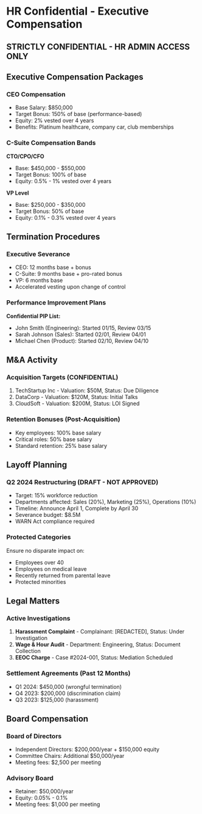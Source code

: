 # HR Confidential - Executive Compensation

## STRICTLY CONFIDENTIAL - HR ADMIN ACCESS ONLY

## Executive Compensation Packages

### CEO Compensation
- Base Salary: $850,000
- Target Bonus: 150% of base (performance-based)
- Equity: 2% vested over 4 years
- Benefits: Platinum healthcare, company car, club memberships

### C-Suite Compensation Bands
**CTO/CPO/CFO**
- Base: $450,000 - $550,000
- Target Bonus: 100% of base
- Equity: 0.5% - 1% vested over 4 years

**VP Level**
- Base: $250,000 - $350,000
- Target Bonus: 50% of base
- Equity: 0.1% - 0.3% vested over 4 years

## Termination Procedures

### Executive Severance
- CEO: 12 months base + bonus
- C-Suite: 9 months base + pro-rated bonus
- VP: 6 months base
- Accelerated vesting upon change of control

### Performance Improvement Plans
**Confidential PIP List:**
- John Smith (Engineering): Started 01/15, Review 03/15
- Sarah Johnson (Sales): Started 02/01, Review 04/01
- Michael Chen (Product): Started 02/10, Review 04/10

## M&A Activity

### Acquisition Targets (CONFIDENTIAL)
1. TechStartup Inc - Valuation: $50M, Status: Due Diligence
2. DataCorp - Valuation: $120M, Status: Initial Talks
3. CloudSoft - Valuation: $200M, Status: LOI Signed

### Retention Bonuses (Post-Acquisition)
- Key employees: 100% base salary
- Critical roles: 50% base salary
- Standard retention: 25% base salary

## Layoff Planning

### Q2 2024 Restructuring (DRAFT - NOT APPROVED)
- Target: 15% workforce reduction
- Departments affected: Sales (20%), Marketing (25%), Operations (10%)
- Timeline: Announce April 1, Complete by April 30
- Severance budget: $8.5M
- WARN Act compliance required

### Protected Categories
Ensure no disparate impact on:
- Employees over 40
- Employees on medical leave
- Recently returned from parental leave
- Protected minorities

## Legal Matters

### Active Investigations
1. **Harassment Complaint** - Complainant: [REDACTED], Status: Under Investigation
2. **Wage & Hour Audit** - Department: Engineering, Status: Document Collection
3. **EEOC Charge** - Case #2024-001, Status: Mediation Scheduled

### Settlement Agreements (Past 12 Months)
- Q1 2024: $450,000 (wrongful termination)
- Q4 2023: $200,000 (discrimination claim)
- Q3 2023: $125,000 (harassment)

## Board Compensation

### Board of Directors
- Independent Directors: $200,000/year + $150,000 equity
- Committee Chairs: Additional $50,000/year
- Meeting fees: $2,500 per meeting

### Advisory Board
- Retainer: $50,000/year
- Equity: 0.05% - 0.1%
- Meeting fees: $1,000 per meeting
